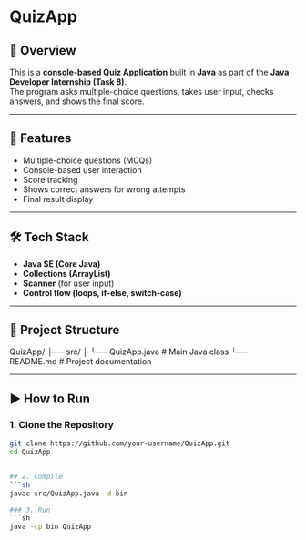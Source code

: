 # QuizApp

## 📌 Overview
This is a **console-based Quiz Application** built in **Java** as part of the **Java Developer Internship (Task 8)**.  
The program asks multiple-choice questions, takes user input, checks answers, and shows the final score.

---

## 🚀 Features
- Multiple-choice questions (MCQs)  
- Console-based user interaction  
- Score tracking  
- Shows correct answers for wrong attempts  
- Final result display  

---

## 🛠️ Tech Stack
- **Java SE (Core Java)**  
- **Collections (ArrayList)**  
- **Scanner** (for user input)  
- **Control flow (loops, if-else, switch-case)**  

---

## 📂 Project Structure
QuizApp/
├── src/
│ └── QuizApp.java # Main Java class
└── README.md # Project documentation


---

## ▶️ How to Run

### 1. Clone the Repository
```sh
git clone https://github.com/your-username/QuizApp.git
cd QuizApp


## 2. Compile
```sh
javac src/QuizApp.java -d bin

### 3. Run
```sh
java -cp bin QuizApp

